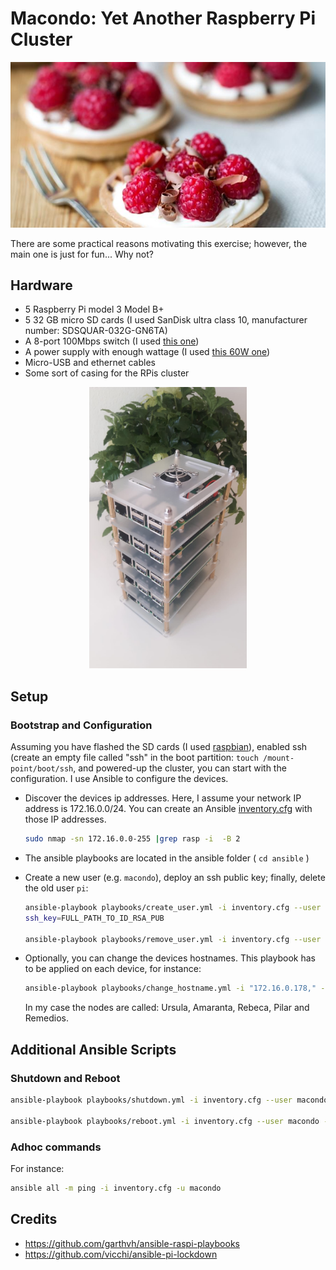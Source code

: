 # Macondo: Yet Another Raspberry Pi Cluster

<p align="center">
<img src="images/raspberries.jpg" width="600"> 
</p>

There are some practical reasons motivating this exercise;
however, the main one is just for fun... Why not? 


## Hardware

* 5 Raspberry Pi model 3 Model B+
* 5 32 GB micro SD cards (I used SanDisk ultra class 10, manufacturer number: SDSQUAR-032G-GN6TA)
* A 8-port 100Mbps switch (I used [this one](https://www.conrad.com/p/renkforce-network-switch-8-ports-100-mbps-1483812))
* A power supply with enough wattage (I used [this 60W one](https://www.anker.com/products/A2133111))
* Micro-USB and ethernet cables
* Some sort of casing for the RPis cluster

<p align="center">
<img src="./images/cluster.jpg"  height="450">
</p>

## Setup

### Bootstrap and Configuration

Assuming you have flashed the SD cards (I used [raspbian](https://www.raspberrypi.org/documentation/installation/installing-images/linux.md)),
enabled ssh (create an empty file called "ssh" in the boot partition: `touch /mount-point/boot/ssh`, and
powered-up the cluster, you can start with
the configuration. I use Ansible to configure the devices.

* Discover the devices ip addresses. Here, I assume your network IP address is 172.16.0.0/24.  You can create an Ansible [inventory.cfg](ansible/inventory.cfg) with those IP addresses.

    ```bash
    sudo nmap -sn 172.16.0.0-255 |grep rasp -i  -B 2
    ```
* The ansible playbooks are located in the ansible folder ( `cd ansible` )
* Create a new user (e.g. `macondo`), deploy an ssh public key; finally, delete the old user `pi`:
   
    ```bash
    ansible-playbook playbooks/create_user.yml -i inventory.cfg --user pi --ask-pass  -e user_name=macondo  -e 
    ssh_key=FULL_PATH_TO_ID_RSA_PUB 
    
    ansible-playbook playbooks/remove_user.yml -i inventory.cfg --user macondo --ask-become-pass -e user_name=pi
    ```
* Optionally, you can change the devices hostnames. This playbook has to be applied on each device, for instance:
    
    ```bash
    ansible-playbook playbooks/change_hostname.yml -i "172.16.0.178," --user macondo --ask-become-pass -e hostname=remedios 
    ```

  In my case the nodes are called: Ursula, Amaranta, Rebeca, Pilar and Remedios.

## Additional Ansible Scripts

### Shutdown and Reboot
```bash
ansible-playbook playbooks/shutdown.yml -i inventory.cfg --user macondo --ask-become-pass

ansible-playbook playbooks/reboot.yml -i inventory.cfg --user macondo --ask-become-pass
```

### Adhoc commands

For instance:
```bash
ansible all -m ping -i inventory.cfg -u macondo
```

## Credits
- https://github.com/garthvh/ansible-raspi-playbooks
- https://github.com/vicchi/ansible-pi-lockdown

